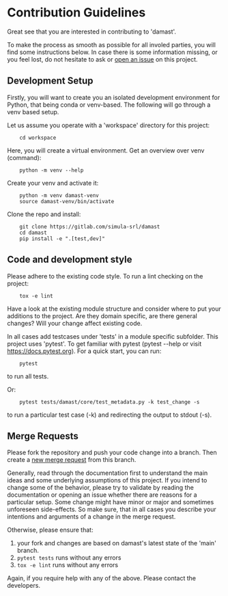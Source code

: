 # Contribution Guidelines

Great see that you are interested in contributing to 'damast'.

To make the process as smooth as possible for all involed parties, you will find some instructions
below.  In case there is some information missing, or you feel lost, do not
hesitate to ask or [open an issue](https://gitlab.com/simula-srl/damast/-/issues/new)
 on this project.

## Development Setup

Firstly, you will want to create you an isolated development environment for Python, that being conda or venv-based.
The following will go through a venv based setup.

Let us assume you operate with a 'workspace' directory for this project:

```
    cd workspace
```

Here, you will create a virtual environment.
Get an overview over venv (command):

```
    python -m venv --help
```

Create your venv and activate it:
```
    python -m venv damast-venv
    source damast-venv/bin/activate
```

Clone the repo and install:

```
    git clone https://gitlab.com/simula-srl/damast
    cd damast
    pip install -e ".[test,dev]"

```

## Code and development style

Please adhere to the existing code style.
To run a lint checking on the project:

```
    tox -e lint
```

Have a look at the existing module structure and consider where to put your additions to the project.
Are they domain specific, are there general changes? Will your change affect existing code.

In all cases add testcases under 'tests' in a module specific subfolder.
This project uses 'pytest'.
To get familiar with pytest (pytest --help or visit https://docs.pytest.org).
For a quick start, you can run:

```
    pytest
```

to run all tests.

Or:

```
    pytest tests/damast/core/test_metadata.py -k test_change -s
```

to run a particular test case (-k) and redirecting the output to stdout (-s).



## Merge Requests

Please fork the repository and push your code change into a branch.
Then create a [new merge request](https://gitlab.com/simula-srl/damast/-/merge_requests/new) from this branch.

Generally, read through the documentation first to understand the main ideas and some underlying assumptions of this project.
If you intend to change some of the behavior, please try to validate by reading the documentation or opening an issue whether 
there are reasons for a particular setup.
Some change might have minor or major and sometimes unforeseen side-effects.
So make sure, that in all cases you describe your intentions and arguments of a change in the merge request.

Otherwise, please ensure that:

1. your fork and changes are based on damast's latest state of the 'main' branch.
1. `pytest tests` runs without any errors
1. `tox -e lint` runs without any errors


Again, if you require help with any of the above. Please contact the developers.




